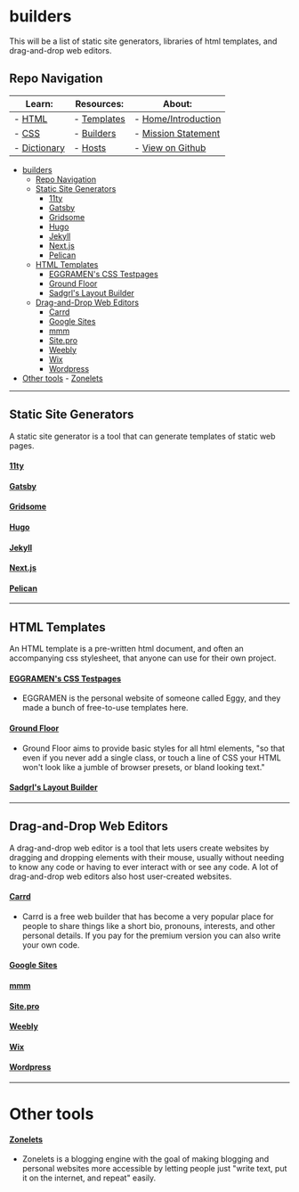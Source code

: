 # builders

This will be a list of static site generators, libraries of html templates, and drag-and-drop web editors.

## Repo Navigation

| Learn:                          | Resources:                         | About:
| ------------------------------- | ---------------------------------- | ---------------------------------------------
| - [HTML](html.md)        | - [Templates](../templates/readme.md) | - [Home/Introduction](../)
| - [CSS](css.md)          | - [Builders](builders.md)   | - [Mission Statement](../mission-statement.md)
| - [Dictionary](vocab.md) | - [Hosts](hosts.md)         | - [View on Github](https://github.com/skylestia/make-a-website)

- [builders](#builders)
  - [Repo Navigation](#repo-navigation)
  - [Static Site Generators](#static-site-generators)
      - [11ty](#11ty)
      - [Gatsby](#gatsby)
      - [Gridsome](#gridsome)
      - [Hugo](#hugo)
      - [Jekyll](#jekyll)
      - [Next.js](#nextjs)
      - [Pelican](#pelican)
  - [HTML Templates](#html-templates)
      - [EGGRAMEN's CSS Testpages](#eggramens-css-testpages)
      - [Ground Floor](#ground-floor)
      - [Sadgrl's Layout Builder](#sadgrls-layout-builder)
  - [Drag-and-Drop Web Editors](#drag-and-drop-web-editors)
      - [Carrd](#carrd)
      - [Google Sites](#google-sites)
      - [mmm](#mmm)
      - [Site.pro](#sitepro)
      - [Weebly](#weebly)
      - [Wix](#wix)
      - [Wordpress](#wordpress)
- [Other tools](#other-tools)
      - [Zonelets](#zonelets)


---

## Static Site Generators

A static site generator is a tool that can generate templates of static web pages.

#### [11ty](https://www.11ty.dev/)

#### [Gatsby](https://www.gatsbyjs.com/)

#### [Gridsome](https://gridsome.org/)

#### [Hugo](https://gohugo.io/)

#### [Jekyll](https://jekyllrb.com/)

#### [Next.js](https://nextjs.org/)

#### [Pelican](https://getpelican.com/)

---

## HTML Templates

An HTML template is a pre-written html document, and often an accompanying css stylesheet, that anyone can use for their own project.

#### [EGGRAMEN's CSS Testpages](https://eggramen.neocities.org/code/css_testpages)
- EGGRAMEN is the personal website of someone called Eggy, and they made a bunch of free-to-use templates here.

#### [Ground Floor](https://groundfloor.neocities.org/)
- Ground Floor aims to provide basic styles for all html elements, "so that even if you never add a single class, or touch a line of CSS your HTML won't look like a jumble of browser presets, or bland looking text."

#### [Sadgrl's Layout Builder](https://sadgrl.online/projects/layout-builder/)

---

## Drag-and-Drop Web Editors

A drag-and-drop web editor is a tool that lets users create websites by dragging and dropping elements with their mouse, usually without needing to know any code or having to ever interact with or see any code. A lot of drag-and-drop web editors also host user-created websites.

#### [Carrd](https://carrd.co/)
- Carrd is a free web builder that has become a very popular place for people to share things like a short bio, pronouns, interests, and other personal details. If you pay for the premium version you can also write your own code.

#### [Google Sites](https://sites.google.com/)

#### [mmm](https://build.mmm.page/)

#### [Site.pro](https://site.pro/Website-Builder/)

#### [Weebly](https://www.weebly.com/)

#### [Wix](https://www.wix.com/)

#### [Wordpress](https://wordpress.com/)

---

# Other tools

#### [Zonelets](https://zonelets.net/)
- Zonelets is a blogging engine with the goal of making blogging and personal websites more accessible by letting people just "write text, put it on the internet, and repeat" easily.